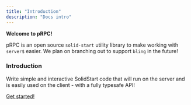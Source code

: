 ```yaml
---
title: "Introduction"
description: "Docs intro"
---
```


**Welcome to pRPC!**

pRPC is an open source `solid-start` utility library to make working with `server$` easier. We plan on branching out to support `bling` in the future!

### Introduction

Write simple and interactive SolidStart code that will run on the server and is easily used on the client - with a fully typesafe API!

[Get started!](/en/install)
